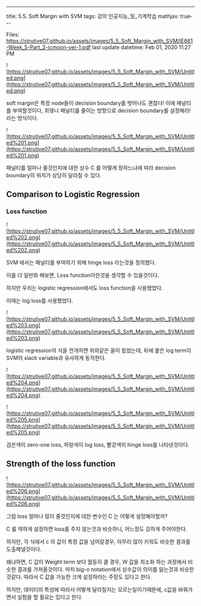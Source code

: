 ---
title:  5.5. Soft Margin with SVM
tags: 강의 인공지능_및_기계학습
mathjax: true---


Files: https://strutive07.github.io/assets/images/5_5_Soft_Margin_with_SVM/IE661-Week_5-Part_2-icmoon-ver-1.pdf
last update datetime: Feb 01, 2020 11:27 PM

![https://strutive07.github.io/assets/images/5_5_Soft_Margin_with_SVM/Untitled.png](https://strutive07.github.io/assets/images/5_5_Soft_Margin_with_SVM/Untitled.png)

soft margin은 특정 node들이 decision boundary를 벗어나도 괜찮다! 이에 패널티를 부여할것이다, 최댛나 패널티를 줄이는 방향으로 decision boundary를 설정해라! 라는 방식이다.

![https://strutive07.github.io/assets/images/5_5_Soft_Margin_with_SVM/Untitled%201.png](https://strutive07.github.io/assets/images/5_5_Soft_Margin_with_SVM/Untitled%201.png)

패널티를 얼마나 줄것인지에 대한 상수 C 를 어떻게 정하느냐에 따라 decision boundary의 위치가 상당히 달라질 수 있다.

## Comparison to Logistic Regression

### Loss function

![https://strutive07.github.io/assets/images/5_5_Soft_Margin_with_SVM/Untitled%202.png](https://strutive07.github.io/assets/images/5_5_Soft_Margin_with_SVM/Untitled%202.png)

SVM 에서는 패널티를 부여하기 위해 hinge loss 라는것을 정의했다.

이를 더 일반화 해보면, Loss function이란것을 생각할 수 있을것이다.

하지만 우리는 logistic regression에서도 loss function을 사용했었다.

이때는 log loss를 사용했었다.

![https://strutive07.github.io/assets/images/5_5_Soft_Margin_with_SVM/Untitled%203.png](https://strutive07.github.io/assets/images/5_5_Soft_Margin_with_SVM/Untitled%203.png)

logistic regression의 식을 전개하면 위와같은 꼴이 됬었는데, 뒤에 붙은 log term이 SVM의 slack variable과 유사하게 동작한다.

![https://strutive07.github.io/assets/images/5_5_Soft_Margin_with_SVM/Untitled%204.png](https://strutive07.github.io/assets/images/5_5_Soft_Margin_with_SVM/Untitled%204.png)

![https://strutive07.github.io/assets/images/5_5_Soft_Margin_with_SVM/Untitled%205.png](https://strutive07.github.io/assets/images/5_5_Soft_Margin_with_SVM/Untitled%205.png)

검은색이 zero-one loss, 파랑색이 log loss, 빨강색이 hinge loss를 나타낸것이다.

## Strength of the loss function

![https://strutive07.github.io/assets/images/5_5_Soft_Margin_with_SVM/Untitled%206.png](https://strutive07.github.io/assets/images/5_5_Soft_Margin_with_SVM/Untitled%206.png)

그럼 loss 얼마나 많이 줄것인지에 대한 변수인 C 는 어떻게 설정해야할까?

C 를 약하게 설정하면 loss를 주지 않는것과 비슷하니, 어느정도 강하게 주어야한다.

하지만, 각 식에서 c 의 값이 특정 값을 넘어갈경우, 아무리 많이 키워도 비슷한 결과를 도출해낼것이다.

왜냐하면, C 값이 Weight term 보다 월등히 클 경우, W 값을 최소화 하는 과정에서 비슷한 결과를 가져올것이다. 마치 big-o notation에서 상수값이 의미를 잃는것과 비슷한것같다. 따라서 C 값을 가능한 크게 설정하라는 주장도 있다고 한다.

하지만, 데이터의 특성에 따라서 어떻게 달라질지는 모르는일이기때문에, c값을 바꿔가면서 실험을 할 필요는 있다고 한다.